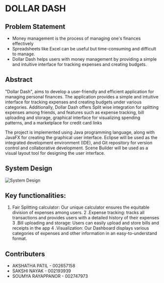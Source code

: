 # DOLLAR DASH

## Problem Statement
- Money management is the process of managing one's finances effectively
- Spreadsheets like Excel can be useful but time-consuming and difficult to manage.
- Dollar Dash helps users with money management by providing a simple and intuitive interface for tracking expenses and creating budgets.

## Abstract

"Dollar Dash", aims to develop a user-friendly and efficient application for managing personal finances. The application provides a simple and intuitive interface for tracking expenses and creating budgets under various categories. Additionally, Dollar Dash offers Split wise integration for splitting expenses among friends, and features such as expense tracking, bill uploading and storage, graphical interface for visualizing spending patterns, and a marketplace for credit card links

The project is implemented using Java programming language, along with JavaFX for creating the graphical user interface. Eclipse will be used as the integrated development environment (IDE), and Git repository for version control and collaborative development. Scene Builder will be used as a visual layout tool for designing the user interface. 

## System Design

![System Design](https://user-images.githubusercontent.com/71171604/232916367-502636d1-95a7-474c-b227-8b49b7712d96.jpeg)

## Key functionalities:

1. Fair Splitting calculator: Our unique calculator ensures the equitable division of expenses
among users.
2 .Expense tracking: tracks all transactions and provides users with a detailed history of
their expenses
3 .Bill uploading and storage: Users can easily upload and store bills and receipts in the
app
4 .Visualization: Our Dashboard displays various categories of expenses and other
information in an easy-to-understand format.

## Contributers
- AKSHATHA PATIL - 002657158
- SAKSHI NAYAK - 002193939
- SOUMYA RAYAPPANOR - 002747973

